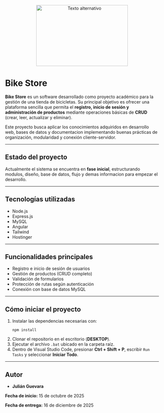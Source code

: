 <div align="center">
  <img src="https://certificadossena.net/wp-content/uploads/2022/10/logo-sena-verde-complementario-svg-2022.svg" alt="Texto alternativo" width="300" height="200">
</div>

<h1>Bike Store</h1>

<p><strong>Bike Store</strong> es un software desarrollado como proyecto académico para la gestión de una tienda de bicicletas. 
Su principal objetivo es ofrecer una plataforma sencilla que permita el <strong>registro, inicio de sesión y administración de productos</strong> mediante operaciones básicas de <strong>CRUD</strong> (crear, leer, actualizar y eliminar).</p>

<p>Este proyecto busca aplicar los conocimientos adquiridos en desarrollo web, bases de datos y documentacion implementando buenas prácticas de organización, modularidad y conexión cliente-servidor.</p>

<hr>

<h2>Estado del proyecto</h2>
<p>Actualmente el sistema se encuentra en <strong>fase inicial</strong>, estructurando modulos, diseño, base de datos, flujo y demas informacion para empezar el desarrollo.</p>

<hr>

<h2>Tecnologías utilizadas</h2>
<ul>
  <li>Node.js</li>
  <li>Express.js</li>
  <li>MySQL</li>
  <li>Angular</li>
  <li>Tailwind</li>
  <li>Hostinger</li>
</ul>

<hr>

<h2>Funcionalidades principales</h2>
<ul>
  <li>Registro e inicio de sesión de usuarios</li>
  <li>Gestión de productos (CRUD completo)</li>
  <li>Validación de formularios</li>
  <li>Protección de rutas según autenticación</li>
  <li>Conexión con base de datos MySQL</li>
</ul>

<hr>

<h2>Cómo iniciar el proyecto</h2>
<ol>
  <li>Instalar las dependencias necesarias con:
    <pre><code>npm install</code></pre>
  </li>
  <li>Clonar el repositorio en el escritorio (<strong>DESKTOP</strong>).</li>
  <li>Ejecutar el archivo <code>.bat</code> ubicado en la carpeta raíz.</li>
  <li>Dentro de Visual Studio Code, presionar <strong>Ctrl + Shift + P</strong>, escribir <code>Run Tasks</code> y seleccionar <strong>Iniciar Todo</strong>.</li>
</ol>

<hr>

<h2>Autor</h2>
<ul>
  <li><strong>Julián Guevara</strong></li>
</ul>

<p><strong>Fecha de inicio:</strong> 15 de octubre de 2025</p>
<p><strong>Fecha de entrega:</strong> 16 de diciembre de 2025</p>
